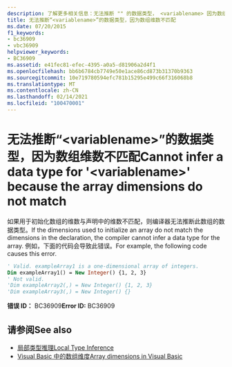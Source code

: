 ```yaml
---
description: 了解更多相关信息：无法推断 "" 的数据类型， <variablename> 因为数组维数不匹配
title: 无法推断“<variablename>”的数据类型，因为数组维数不匹配
ms.date: 07/20/2015
f1_keywords:
- bc36909
- vbc36909
helpviewer_keywords:
- BC36909
ms.assetid: e41fec81-efec-4395-a0a5-d81906a2d4f1
ms.openlocfilehash: bb6b6784cb7749e50e1ace86cd873b31370b9363
ms.sourcegitcommit: 10e719780594efc781b15295e499c66f316068b8
ms.translationtype: MT
ms.contentlocale: zh-CN
ms.lasthandoff: 02/14/2021
ms.locfileid: "100470001"
---
```

# <a name="cannot-infer-a-data-type-for-variablename-because-the-array-dimensions-do-not-match"></a><span data-ttu-id="1e165-103">无法推断“\<variablename>”的数据类型，因为数组维数不匹配</span><span class="sxs-lookup"><span data-stu-id="1e165-103">Cannot infer a data type for '\<variablename>' because the array dimensions do not match</span></span>

<span data-ttu-id="1e165-104">如果用于初始化数组的维数与声明中的维数不匹配，则编译器无法推断此数组的数据类型。</span><span class="sxs-lookup"><span data-stu-id="1e165-104">If the dimensions used to initialize an array do not match the dimensions in the declaration, the compiler cannot infer a data type for the array.</span></span> <span data-ttu-id="1e165-105">例如，下面的代码会导致此错误。</span><span class="sxs-lookup"><span data-stu-id="1e165-105">For example, the following code causes this error.</span></span>  
  
```vb  
' Valid. exampleArray1 is a one-dimensional array of integers.  
Dim exampleArray1() = New Integer() {1, 2, 3}  
' Not valid.  
'Dim exampleArray2(,) = New Integer() {1, 2, 3}  
'Dim exampleArray3(,) = New Integer() {}  
```  
  
 <span data-ttu-id="1e165-106">**错误 ID：** BC36909</span><span class="sxs-lookup"><span data-stu-id="1e165-106">**Error ID:** BC36909</span></span>  
  
## <a name="see-also"></a><span data-ttu-id="1e165-107">请参阅</span><span class="sxs-lookup"><span data-stu-id="1e165-107">See also</span></span>

- [<span data-ttu-id="1e165-108">局部类型推理</span><span class="sxs-lookup"><span data-stu-id="1e165-108">Local Type Inference</span></span>](../programming-guide/language-features/variables/local-type-inference.md)
- [<span data-ttu-id="1e165-109">Visual Basic 中的数组维度</span><span class="sxs-lookup"><span data-stu-id="1e165-109">Array dimensions in Visual Basic</span></span>](../programming-guide/language-features/arrays/array-dimensions.md)
